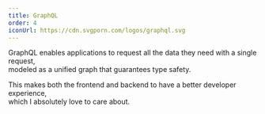 ```yaml
---
title: GraphQL
order: 4
iconUrl: https://cdn.svgporn.com/logos/graphql.svg
---
```


GraphQL enables applications to request all the data they need with a single request,<br>
modeled as a unified graph that guarantees type safety.

This makes both the frontend and backend to have a better developer experience,<br>
which I absolutely love to care about.
